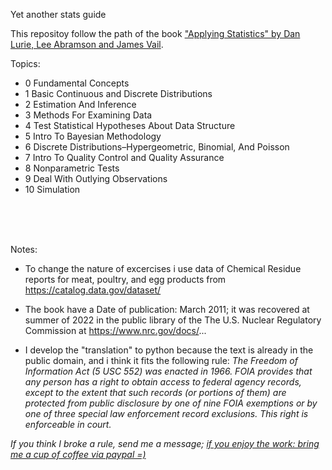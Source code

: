 Yet another stats guide

This repositoy follow the path of the book ["Applying Statistics" by Dan Lurie, Lee Abramson and James Vail](https://www.nrc.gov/).

Topics:

 - 0 Fundamental Concepts
 - 1 Basic Continuous and Discrete Distributions
 - 2 Estimation And Inference
 - 3 Methods For Examining Data
 - 4 Test Statistical Hypotheses About Data Structure
 - 5 Intro To Bayesian Methodology
 - 6 Discrete Distributions–Hypergeometric, Binomial, And Poisson
 - 7 Intro To Quality Control and Quality Assurance
 - 8 Nonparametric Tests
 - 9 Deal With Outlying Observations
 - 10 Simulation


<br><br><br>

Notes:

 - To change the nature of excercises i use data of Chemical Residue reports for meat, poultry, and egg products from https://catalog.data.gov/dataset/

 - The book have a Date of publication: March 2011; it was recovered at summer of 2022 in the public library of the The U.S. Nuclear Regulatory Commission at https://www.nrc.gov/docs/...

 - I develop the "translation" to python because the text is already in the public domain, and i think it fits the following rule:
    *The Freedom of Information Act (5 USC 552) was enacted in 1966. FOIA provides that any person has a right to obtain access to federal agency records, except to the extent that such records (or portions of them) are protected from public disclosure by one of nine FOIA exemptions or by one of three special law enforcement record exclusions. This right is enforceable in court.*
 
*If you think I broke a rule, send me a message;*
[*if you enjoy the work: bring me a cup of coffee via paypal =)*](https://www.paypal.com/donate/?hosted_button_id=TR2QL6CEDBBWL)
